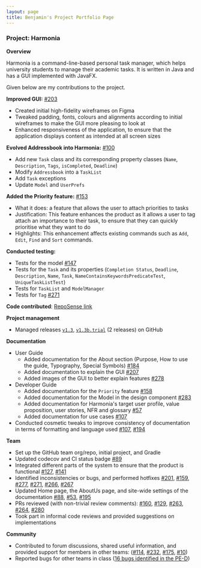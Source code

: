 ```yaml
---
layout: page
title: Benjamin's Project Portfolio Page
---
```


### Project: Harmonia

**Overview**

Harmonia is a command-line-based personal task manager, which helps university students to manage their academic tasks. It is written in Java and has a GUI implemented with JavaFX.

Given below are my contributions to the project.

**Improved GUI:** [#203](https://github.com/AY2122S2-CS2103T-T09-1/tp/pull/203)
- Created initial high-fidelity wireframes on Figma
- Tweaked padding, fonts, colours and alignments according to initial wireframes to make the GUI more pleasing to look at
- Enhanced responsiveness of the application, to ensure that the application displays content as intended at all screen sizes

**Evolved Addressbook into Harmonia:** [#100](https://github.com/AY2122S2-CS2103T-T09-1/tp/pull/100)
- Add new `Task` class and its corresponding property classes (`Name`, `Description`, `Tags`, `isCompleted`, `Deadline`)
- Modify `Addressbook` into a `TaskList`
- Add `Task` exceptions
- Update `Model` and `UserPrefs`

**Added the Priority feature:** [#153](https://github.com/AY2122S2-CS2103T-T09-1/tp/pull/153)
- What it does: a feature that allows the user to attach priorities to tasks
- Justification: This feature enhances the product as it allows a user to tag attach an importance to their task, to ensure that they can quickly prioritise what they want to do
- Highlights: This enhancement affects existing commands such as `Add`, `Edit`, `Find` and `Sort` commands.

**Conducted testing:**
- Tests for the model [#147](https://github.com/AY2122S2-CS2103T-T09-1/tp/pull/147)
- Tests for the `Task` and its properties (`Completion Status`, `Deadline`, `Description`, `Name`, `Task`, `NameContainsKeywordsPredicateTest`, `UniqueTaskListTest`)
- Tests for `TaskList` and `ModelManager`
- Tests for `Tag` [#271](https://github.com/AY2122S2-CS2103T-T09-1/tp/pull/271)


**Code contributed**: [RepoSense link](https://nus-cs2103-ay2122s2.github.io/tp-dashboard/?search=sbhbenjamin&breakdown=true&sort=groupTitle&sortWithin=title&since=2022-02-18&timeframe=commit&mergegroup=&groupSelect=groupByRepos&checkedFileTypes=docs~functional-code~test-code~other)

**Project management**
- Managed releases [`v1.3`](https://github.com/AY2122S2-CS2103T-T09-1/tp/releases/tag/v1.3), [`v1.3b.trial`](https://github.com/AY2122S2-CS2103T-T09-1/tp/releases/tag/v1.3b.trial) (2 releases) on GitHub


**Documentation**
- User Guide
    - Added documentation for the About section (Purpose, How to use the guide, Typography, Special Symbols) [#184](https://github.com/AY2122S2-CS2103T-T09-1/tp/pull/184)
    - Added documentation to explain the GUI [#207](https://github.com/AY2122S2-CS2103T-T09-1/tp/pull/207)
    - Added images of the GUI to better explain features [#278](https://github.com/AY2122S2-CS2103T-T09-1/tp/pull/278)
- Developer Guide
    - Added documentation for the `Priority` feature [#158](https://github.com/AY2122S2-CS2103T-T09-1/tp/pull/158)
    - Added documentation for the Model in the design component [#283](https://github.com/AY2122S2-CS2103T-T09-1/tp/pull/283)
    - Added documentation for Harmonia's target user profile, value proposition, user stories, NFR and glossary [#57](https://github.com/AY2122S2-CS2103T-T09-1/tp/pull/57)
    - Added documentation for use cases [#107](https://github.com/AY2122S2-CS2103T-T09-1/tp/pull/107)
- Conducted cosmetic tweaks to improve consistency of documentation in terms of formatting and language used [#107](https://github.com/AY2122S2-CS2103T-T09-1/tp/pull/107), [#194](https://github.com/AY2122S2-CS2103T-T09-1/tp/pull/194)


**Team**
- Set up the GitHub team org/repo, initial project, and Gradle
- Updated codecov and CI status badge [#89](https://github.com/AY2122S2-CS2103T-T09-1/tp/pull/89)
- Integrated different parts of the system to ensure that the product is functional [#127](https://github.com/AY2122S2-CS2103T-T09-1/tp/pull/127), [#141](https://github.com/AY2122S2-CS2103T-T09-1/tp/pull/141)
- Identified inconsistencies or bugs, and performed hotfixes [#201](https://github.com/AY2122S2-CS2103T-T09-1/tp/pull/201), [#159](https://github.com/AY2122S2-CS2103T-T09-1/tp/pull/159), [#277](https://github.com/AY2122S2-CS2103T-T09-1/tp/pull/277), [#271](https://github.com/AY2122S2-CS2103T-T09-1/tp/pull/271), [#266](https://github.com/AY2122S2-CS2103T-T09-1/tp/pull/266), [#267](https://github.com/AY2122S2-CS2103T-T09-1/tp/pull/267)
- Updated Home page, the AboutUs page, and site-wide settings of the documentation [#88](https://github.com/AY2122S2-CS2103T-T09-1/tp/pull/88), [#53](https://github.com/AY2122S2-CS2103T-T09-1/tp/pull/53), [#195](https://github.com/AY2122S2-CS2103T-T09-1/tp/pull/195)
- PRs reviewed (with non-trivial review comments): [#160](https://github.com/AY2122S2-CS2103T-T09-1/tp/pull/160), [#129](https://github.com/AY2122S2-CS2103T-T09-1/tp/pull/129), [#263](https://github.com/AY2122S2-CS2103T-T09-1/tp/pull/263), [#264](https://github.com/AY2122S2-CS2103T-T09-1/tp/pull/264), [#280](https://github.com/AY2122S2-CS2103T-T09-1/tp/pull/280)
- Took part in informal code reviews and provided suggestions on implementations


**Community** 
- Contributed to forum discussions, shared useful information, and provided support for members in other teams: ([#114](https://github.com/nus-cs2103-AY2122S2/forum/issues/114), [#232](https://github.com/nus-cs2103-AY2122S2/forum/issues/232), [#175](https://github.com/nus-cs2103-AY2122S2/forum/issues/175#issuecomment-1046781542), [#10](https://github.com/nus-cs2103-AY2122S2/forum/issues/10#issuecomment-1017075628))
- Reported bugs for other teams in class ([16 bugs identified in the PE-D](https://github.com/sbhbenjamin/ped/issues))
